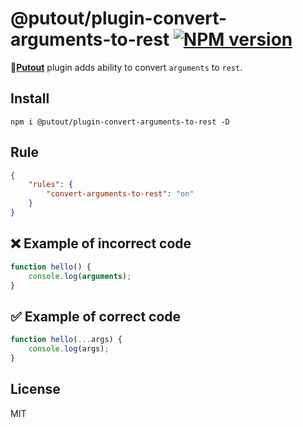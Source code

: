 # @putout/plugin-convert-arguments-to-rest [![NPM version][NPMIMGURL]][NPMURL]

[NPMIMGURL]: https://img.shields.io/npm/v/@putout/plugin-convert-arguments-to-rest.svg?style=flat&longCache=true
[NPMURL]: https://npmjs.org/package/@putout/plugin-convert-arguments-to-rest "npm"

🐊[**Putout**](https://github.com/coderaiser/putout) plugin adds ability to convert `arguments` to `rest`.

## Install

```
npm i @putout/plugin-convert-arguments-to-rest -D
```

## Rule

```json
{
    "rules": {
        "convert-arguments-to-rest": "on"
    }
}
```

## ❌ Example of incorrect code

```js
function hello() {
    console.log(arguments);
}
```

## ✅ Example of correct code

```js
function hello(...args) {
    console.log(args);
}
```

## License

MIT
